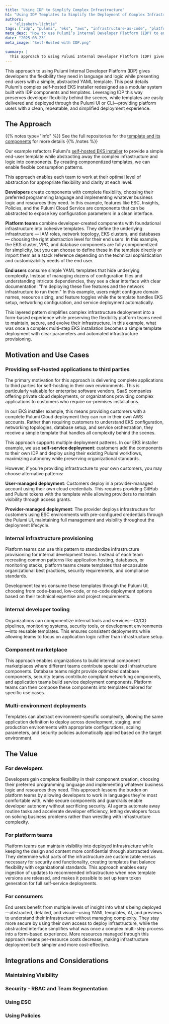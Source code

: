 ```yaml
---
title: "Using IDP to Simplify Complex Infrastructure"
h1: "Using IDP Templates to Simplify the Deployment of Complex Infrastructure: An Example with Pulumi's EKS Self-hosted Installer"
authors: 
  - "elisabeth-lichtie"
tags: ["idp", "pulumi", "eks", "aws", "infrastructure-as-code", "platform-engineering"]
meta_desc: "How to use Pulumi’s Internal Developer Platform (IDP) to encapsulate complex infrastructure logic behind simple, reusable YAML templates."
date: "2025-08-23"
meta_image: "Self-Hosted with IDP.png"

summary: |
  This approach to using Pulumi Internal Developer Platform (IDP) gives developers the flexibility they need in language and logic while presenting end users with a simple, abstracted YAML template. This post details Pulumi’s complex self-hosted EKS installer redesigned as a modular system built with IDP components and templates. Leveraging IDP this way preserves developer flexibility behind the scenes, while templates are easily delivered and deployed through the Pulumi UI or CLI—providing platform users with a clean, repeatable, and simplified deployment experience.
---
```


This approach to using Pulumi Internal Developer Platform (IDP) gives developers the flexibility they need in language and logic while presenting end users with a simple, abstracted YAML template. This post details Pulumi’s complex self-hosted EKS installer redesigned as a modular system built with IDP components and templates. Leveraging IDP this way preserves developer flexibility behind the scenes, while templates are easily delivered and deployed through the Pulumi UI or CLI—providing platform users with a clean, repeatable, and simplified deployment experience.

## The Approach

{{% notes type="info" %}}
See the full repositories for the [template and its components](https://github.com/pulumi/pulumi-self-hosted-installers/tree/master/eks-hosted-componentized) for more details
{{% /notes %}}

Our example refactors Pulumi's [self-hosted EKS installer](https://github.com/pulumi/pulumi-self-hosted-installers/tree/master/eks-hosted) to provide a simple end-user template while abstracting away the complex infrastructure and logic into components. By creating componentized templates, we can enable flexible consumption patterns.

This approach enables each team to work at their optimal level of abstraction for appropriate flexibility and clarity at each level:

**Developers** create components with complete flexibility, choosing their preferred programming language and implementing whatever business logic and resources they need. In this example, features like ESC, Insights, Policies, and the Pulumi Cloud Service are components that can be abstracted to expose key configuration parameters in a clean interface.

**Platform teams** combine developer-created components with foundational infrastructure into cohesive templates. They define the underlying infrastructure — IAM roles, network topology, EKS clusters, and databases — choosing the right abstraction level for their end users. In this example, the EKS cluster, VPC, and database components are fully componentized for simplicity, but you can choose to define these in the template directly or import them as a stack reference depending on the technical sophistication and customizability needs of the end user.

**End users** consume simple YAML templates that hide underlying complexity. Instead of managing dozens of configuration files and understanding intricate dependencies, they see a clear interface with clear documentation: "I'm deploying these five features and the network infrastructure to run them." In this example, users might configure domain names, resource sizing, and feature toggles while the template handles EKS setup, networking configuration, and service deployment automatically.

This layered pattern simplifies complex infrastructure deployment into a form-based experience while preserving the flexibility platform teams need to maintain, secure, and evolve their infrastructure. In this example, what was once a complex multi-step EKS installation becomes a simple template deployment with clear parameters and automated infrastructure provisioning.

## Motivation and Use Cases

### Providing self-hosted applications to third parties

The primary motivation for this approach is delivering complete applications to third parties for self-hosting in their own environments. This is particularly valuable for enterprise software vendors, SaaS companies offering private cloud deployments, or organizations providing complex applications to customers who require on-premises installations.

In our EKS installer example, this means providing customers with a complete Pulumi Cloud deployment they can run in their own AWS accounts. Rather than requiring customers to understand EKS configuration, networking topologies, database setup, and service orchestration, they receive a simple template that handles all complexity behind the scenes.

This approach supports multiple deployment patterns. In our EKS installer example, we use **self-service deployment**: customers add the components to their own IDP and deploy using their existing Pulumi workflows, maximizing autonomy while preserving organizational standards.

However, if you're providing infrastructure to your own customers, you may choose alternative patterns:

**User-managed deployment**: Customers deploy in a provider-managed account using their own cloud credentials. This requires providing GitHub and Pulumi tokens with the template while allowing providers to maintain visibility through access grants.

**Provider-managed deployment**: The provider deploys infrastructure for customers using ESC environments with pre-configured credentials through the Pulumi UI, maintaining full management and visibility throughout the deployment lifecycle.

### Internal infrastructure provisioning

Platform teams can use this pattern to standardize infrastructure provisioning for internal development teams. Instead of each team recreating common patterns like application hosting, databases, or monitoring stacks, platform teams create templates that encapsulate organizational best practices, security requirements, and compliance standards.

Development teams consume these templates through the Pulumi UI, choosing from code-based, low-code, or no-code deployment options based on their technical expertise and project requirements.

### Internal developer tooling

Organizations can componentize internal tools and services—CI/CD pipelines, monitoring systems, security tools, or development environments—into reusable templates. This ensures consistent deployments while allowing teams to focus on application logic rather than infrastructure setup.

### Component marketplace

This approach enables organizations to build internal component marketplaces where different teams contribute specialized infrastructure components. Database teams might provide optimized database components, security teams contribute compliant networking components, and application teams build service deployment components. Platform teams can then compose these components into templates tailored for specific use cases.

### Multi-environment deployments

Templates can abstract environment-specific complexity, allowing the same application definition to deploy across development, staging, and production environments with appropriate configurations, scaling parameters, and security policies automatically applied based on the target environment.

## The Value

### For developers

Developers gain complete flexibility in their component creation, choosing their preferred programming language and implementing whatever business logic and resources they need. This approach lessens the burden on platform teams by allowing developers to work in languages they're most comfortable with, while secure components and guardrails enable developer autonomy without sacrificing security. AI agents automate away routine tasks and accelerate developer efficiency, letting developers focus on solving business problems rather than wrestling with infrastructure complexity.

### For platform teams

Platform teams can maintain visibility into deployed infrastructure while keeping the design and content more confidential through abstracted views. They determine what parts of the infrastructure are customizable versus necessary for security and functionality, creating templates that balance flexibility with organizational standards. This approach enables easy ingestion of updates to recommended infrastructure when new template versions are released, and makes it possible to set up team token generation for full self-service deployments.

### For consumers

End users benefit from multiple levels of insight into what's being deployed—abstracted, detailed, and visual—using YAML templates, AI, and previews to understand their infrastructure without managing complexity. They stay more secure by using their own access to deploy infrastructure, while the abstracted interface simplifies what was once a complex multi-step process into a form-based experience. More resources managed through this approach means per-resource costs decrease, making infrastructure deployment both simpler and more cost-effective.

## Integrations and Considerations

### Maintaining Visibility

### Security - RBAC and Team Segmentation

### Using ESC

### Using Policies
